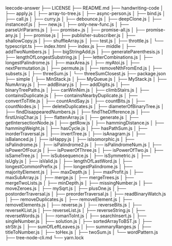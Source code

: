 leecode-answer
├── LICENSE
├── README.md
├── handwriting-code
│   ├── apply.js
│   ├── array-to-tree.js
│   ├── async-person.js
│   ├── bind.js
│   ├── call.js
│   ├── curry.js
│   ├── debounce.js
│   ├── deepClone.js
│   ├── instanceof.js
│   ├── new.js
│   ├── only-new-func.js
│   ├── parseUrlParams.js
│   ├── promise+.js
│   ├── promise-all.js
│   ├── promise-any.js
│   ├── promise.js
│   ├── publisher-subscriber.js
│   ├── shallowCopy.js
│   ├── shuffleArray.js
│   ├── test.js
│   ├── throttle.js
│   └── typescript.ts
├── index.html
├── index.js
├── middle
│   ├── addTwoNumbers.js
│   ├── bigStringAdd.js
│   ├── generateParenthesis.js
│   ├── lengthOfLongestSubstring.js
│   ├── letterCombinations.js
│   ├── longestPalindrome.js
│   ├── maxArea.js
│   ├── myAtoi.js
│   ├── nextPermutation.js
│   ├── permute.js
│   ├── removeNthFromEnd.js
│   ├── subsets.js
│   ├── threeSum.js
│   └── threeSumClosest.js
├── package.json
├── simple
│   ├── MinStack.js
│   ├── MyQueue.js
│   ├── MyStack.js
│   ├── NumArray.js
│   ├── addBinary.js
│   ├── addDigits.js
│   ├── binaryTreePaths.js
│   ├── canWinNim.js
│   ├── climbStairs.js
│   ├── containsDuplicate.js
│   ├── containsNearbyDuplicate.js
│   ├── convertToTitle.js
│   ├── countAndSay.js
│   ├── countBits.js
│   ├── countNodes.js
│   ├── deleteDuplicates.js
│   ├── diameterOfBinaryTree.js
│   ├── findDisappearedNumbers.js
│   ├── findTheDifference.js
│   ├── firstUniqChar.js
│   ├── flattenArray.js
│   ├── generate.js
│   ├── getIntersectionNode.js
│   ├── getRow.js
│   ├── hammingDistance.js
│   ├── hammingWeight.js
│   ├── hasCycle.js
│   ├── hasPathSum.js
│   ├── inorderTraversal.js
│   ├── invertTree.js
│   ├── isAnagram.js
│   ├── isBalanced.js
│   ├── isHappy.js
│   ├── isIsomorphic.js
│   ├── isPalindrome.js
│   ├── isPalindrome2.js
│   ├── isPalindromeNum.js
│   ├── isPowerOfFour.js
│   ├── isPowerOfThree.js
│   ├── isPowerOfTwo.js
│   ├── isSameTree.js
│   ├── isSubsequence.js
│   ├── isSymmetric.js
│   ├── isUgly.js
│   ├── isValid.js
│   ├── lengthOfLastWord.js
│   ├── longestCommonPrefix.js
│   ├── longestPalindrome.js
│   ├── majorityElement.js
│   ├── maxDepth.js
│   ├── maxProfit.js
│   ├── maxSubArray.js
│   ├── merge.js
│   ├── mergeTrees.js
│   ├── mergeTwoLists.js
│   ├── minDepth.js
│   ├── missingNumber.js
│   ├── moveZeroes.js
│   ├── mySqrt.js
│   ├── plusOne.js
│   ├── postorderTraversal.js
│   ├── preorderTraversal.js
│   ├── readBinaryWatch.js
│   ├── removeDuplicates.js
│   ├── removeElement.js
│   ├── removeElements.js
│   ├── reverse.js
│   ├── reverseBits.js
│   ├── reverseKList.js
│   ├── reverseList.js
│   ├── reverseString.js
│   ├── reverseWords.js
│   ├── romanToInt.js
│   ├── searchInsert.js
│   ├── singleNumber.js
│   ├── solution.js
│   ├── sortedArrayToBST.js
│   ├── strStr.js
│   ├── sumOfLeftLeaves.js
│   ├── summaryRanges.js
│   ├── titleToNumber.js
│   ├── toHex.js
│   ├── twoSum.js
│   └── wordPattern.js
├── tree-node-cli.md
└── yarn.lock
